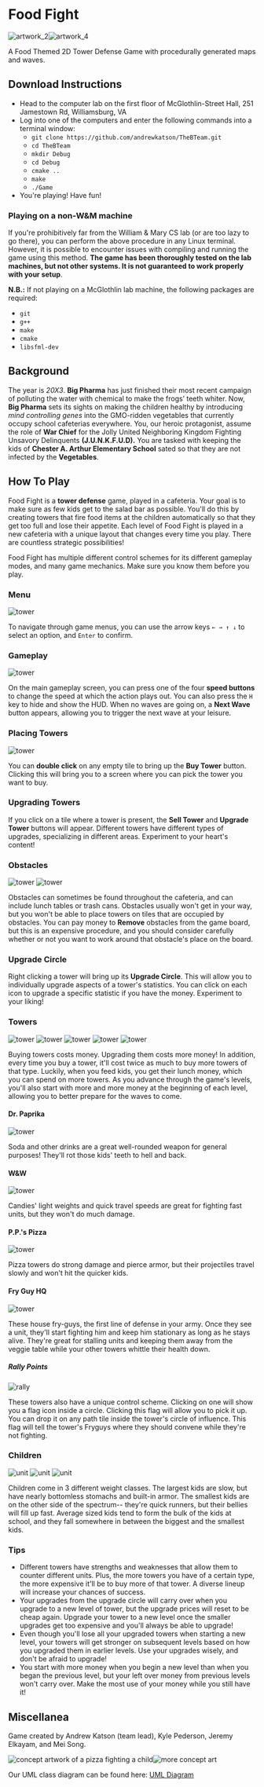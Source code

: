 # Food Fight
![artwork_2](https://raw.githubusercontent.com/andrewkatson/TheBTeam/master/resources/manual/mnmfeast-small.png)![artwork_4](https://raw.githubusercontent.com/andrewkatson/TheBTeam/master/resources/manual/liveaction-small.png)

A Food Themed 2D Tower Defense Game with procedurally generated maps and waves.

## Download Instructions
- Head to the computer lab on the first floor of McGlothlin-Street Hall, 251 Jamestown Rd, Williamsburg, VA
- Log into one of the computers and enter the following commands into a terminal window:
  - `git clone https://github.com/andrewkatson/TheBTeam.git`
  - `cd TheBTeam`
  - `mkdir Debug`
  - `cd Debug`
  - `cmake ..`
  - `make`
  - `./Game`
- You're playing! Have fun!

### Playing on a non-W&M machine
If you're prohibitively far from the William & Mary CS lab (or are too lazy to go there), you can perform the above procedure in any Linux terminal. However, it is possible to encounter issues with compiling and running the game using this method. __The game has been thoroughly tested on the lab machines, but not other systems. It is not guaranteed to work properly with your setup__. 

__N.B.:__ If not playing on a McGlothlin lab machine, the following packages are required:
- `git`
- `g++`
- `make`
- `cmake`
- `libsfml-dev`

## Background
The year is _20X3_. __Big Pharma__ has just finished their most recent campaign of polluting the water with chemical to make the frogs’ teeth whiter. Now, __Big Pharma__ sets its sights on making the children healthy by introducing _mind controlling genes_ into the GMO-ridden vegetables that currently occupy school cafeterias everywhere. You, our heroic protagonist, assume the role of __War Chief__ for the Jolly United Neighboring Kingdom Fighting Unsavory Delinquents __(J.U.N.K.F.U.D).__ You are tasked with keeping the kids of __Chester A. Arthur Elementary School__ sated so that they are not infected by the __Vegetables__. 

## How To Play
Food Fight is a __tower defense__ game, played in a cafeteria. Your goal is to make sure as few kids get to the salad bar as possible. You'll do this by creating towers that fire food items at the children automatically so that they get too full and lose their appetite. Each level of Food Fight is played in a new cafeteria with a unique layout that changes every time you play. There are countless strategic possibilities!

Food Fight has multiple different control schemes for its different gameplay modes, and many game mechanics. Make sure you know them before you play.

### Menu
![tower](https://raw.githubusercontent.com/andrewkatson/TheBTeam/master/resources/manual/title.png)

To navigate through game menus, you can use the arrow keys `← → ↑ ↓` to select an option, and `Enter` to confirm.

### Gameplay
![tower](https://raw.githubusercontent.com/andrewkatson/TheBTeam/master/resources/manual/gameplay.png)

On the main gameplay screen, you can press one of the four __speed buttons__ to change the speed at which the action plays out. You can also press the `H` key to hide and show the HUD. When no waves are going on, a __Next Wave__ button appears, allowing you to trigger the next wave at your leisure. 

### Placing Towers
![tower](https://raw.githubusercontent.com/andrewkatson/TheBTeam/master/resources/manual/buying.png)

You can __double click__ on any empty tile to bring up the __Buy Tower__ button. Clicking this will bring you to a screen where you can pick the tower you want to buy.

### Upgrading Towers
If you click on a tile where a tower is present, the __Sell Tower__ and __Upgrade Tower__ buttons will appear. Different towers have different types of upgrades, specializing in different areas. Experiment to your heart's content!

### Obstacles
![tower](https://raw.githubusercontent.com/andrewkatson/TheBTeam/master/resources/sprites/obstacle/cafeteriatable/table.png)
![tower](https://raw.githubusercontent.com/andrewkatson/TheBTeam/master/resources/sprites/obstacle/trashcan/can.png)

Obstacles can sometimes be found throughout the cafeteria, and can include lunch tables or trash cans. Obstacles usually won't get in your way, but you won't be able to place towers on tiles that are occupied by obstacles. You can pay money to __Remove__ obstacles from the game board, but this is an expensive procedure, and you should consider carefully whether or not you want to work around that obstacle's place on the board.

### Upgrade Circle
Right clicking a tower will bring up its __Upgrade Circle__. This will allow you to individually upgrade aspects of a tower's statistics. You can click on each icon to upgrade a specific statistic if you have the money. Experiment to your liking!

### Towers
![tower](https://raw.githubusercontent.com/andrewkatson/TheBTeam/master/resources/sprites/tower/meatlovers/closed.png)
![tower](https://raw.githubusercontent.com/andrewkatson/TheBTeam/master/resources/sprites/tower/gravy/can.png)
![tower](https://raw.githubusercontent.com/andrewkatson/TheBTeam/master/resources/sprites/tower/minimnm/closed.png)
![tower](https://raw.githubusercontent.com/andrewkatson/TheBTeam/master/resources/sprites/tower/deepdish/closed.png)
![tower](https://raw.githubusercontent.com/andrewkatson/TheBTeam/master/resources/sprites/tower/wafflefrycontainer/normal.png)

Buying towers costs money. Upgrading them costs more money! In addition, every time you buy a tower, it'll cost twice as much to buy more towers of that type. Luckily, when you feed kids, you get their lunch money, which you can spend on more towers. As you advance through the game's levels, you'll also start with more and more money at the beginning of each level, allowing you to better prepare for the waves to come.

#### Dr. Paprika
![tower](https://raw.githubusercontent.com/andrewkatson/TheBTeam/master/resources/sprites/tower/colacan/can.png)

Soda and other drinks are a great well-rounded weapon for general purposes! They'll rot those kids' teeth to hell and back.

#### W&W
![tower](https://raw.githubusercontent.com/andrewkatson/TheBTeam/master/resources/sprites/tower/minimnm/open.png)

Candies' light weights and quick travel speeds are great for fighting fast units, but they won't do much damage.

#### P.P.'s Pizza
![tower](https://raw.githubusercontent.com/andrewkatson/TheBTeam/master/resources/sprites/tower/cheezpizz/open.png)

Pizza towers do strong damage and pierce armor, but their projectiles travel slowly and won't hit the quicker kids.

#### Fry Guy HQ
![tower](https://raw.githubusercontent.com/andrewkatson/TheBTeam/master/resources/sprites/tower/normalfrycontainer/normal.png)

These house fry-guys, the first line of defense in your army. Once they see a unit, they'll start fighting him and keep him stationary as long as he stays alive. They're great for stalling units and keeping them away from the veggie table while your other towers whittle their health down.

##### Rally Points

![rally](https://raw.githubusercontent.com/andrewkatson/TheBTeam/master/resources/manual/rally.png)

These towers also have a unique control scheme. Clicking on one will show you a flag icon inside a circle. Clicking this flag will allow you to pick it up. You can drop it on any path tile inside the tower's circle of influence. This flag will tell the tower's Fryguys where they should convene while they're not fighting.

### Children
![unit](https://raw.githubusercontent.com/andrewkatson/TheBTeam/master/resources/sprites/unit/skinnykidunit/standing.png)
![unit](https://raw.githubusercontent.com/andrewkatson/TheBTeam/master/resources/sprites/unit/averagekidunit/standing.png)
![unit](https://raw.githubusercontent.com/andrewkatson/TheBTeam/master/resources/sprites/unit/fatkidunit/standing.png)

Children come in 3 different weight classes. The largest kids are slow, but have nearly bottomless stomachs and built-in armor. The smallest kids are on the other side of the spectrum-- they're quick runners, but their bellies will fill up fast. Average sized kids tend to form the bulk of the kids at school, and they fall somewhere in between the biggest and the smallest kids.


### Tips
- Different towers have strengths and weaknesses that allow them to counter different units. Plus, the more towers you have of a certain type, the more expensive it'll be to buy more of that tower. A diverse lineup will increase your chances of success.
- Your upgrades from the upgrade circle will carry over when you upgrade to a new level of tower, but the upgrade prices will reset to be cheap again. Upgrade your tower to a new level once the smaller upgrades get too expensive and you'll always be able to upgrade!
- Even though you'll lose all your upgraded towers when starting a new level, your towers will get stronger on subsequent levels based on how you upgraded them in earlier levels. Use your upgrades wisely, and don't be afraid to upgrade!
- You start with more money when you begin a new level than when you began the previous level, but your left over money from previous levels won't carry over. Make the most use of your money while you still have it!

## Miscellanea
Game created by Andrew Katson (team lead), Kyle Pederson, Jeremy Elkayam, and Mei Song.

![concept artwork of a pizza fighting a child](https://raw.githubusercontent.com/andrewkatson/TheBTeam/master/resources/manual/pizzafight-small.png)![more concept art](https://raw.githubusercontent.com/andrewkatson/TheBTeam/master/resources/manual/mainpage-small.png)

Our UML class diagram can be found here: [UML Diagram](https://www.draw.io/?lightbox=1&highlight=0000ff&edit=_blank&layers=1&nav=1&title=GameDesignClasses.html#R%3Cmxfile%3E%3Cdiagram%20id%3D%2219f774b6-9651-ec6f-0166-e89718da5a58%22%20name%3D%22Page-1%22%3E7X1bc9tI0uWvUYR3I6xA4Y5HW7Z7HNue9tdW7%2FQ8bUAkJHFMEhwStK359Vu4FAhUZYIAVVVQe9LRES1SBEXinMzKe155N5sfv%2BzT3eOnfJmtr1xn%2BePKe3flun4UJPx%2F5TNPzTOOH9bPPOxXy%2Fo5dnriy%2Bo%2FWfOk0zx7XC2zQ%2B%2BFRZ6vi9Wu%2F%2BQi326zRdF7Lt3v8%2B%2F9l93n6%2F5f3aUPmfLEl0W6Vp%2F9x2pZPNbPxoFzev5v2erhUfxl5jS%2F2aTixc0Th8d0mX%2FvPOW9v%2FJu9nle1D9tftxk6%2FLuiftSX%2FcB%2BW37wfbZthhzgeuzuzDwQ28ZLhf3Tvy6eYdv6frYfNlf0k3WfNjiSdyBw%2FfVZp1u%2BaO39%2Fm2%2BNL8hvHH6Xr1sOU%2FL%2FhHyPb8iW%2FZvljxm%2Fem%2BUWR7%2Fizi8fVevlr%2BpQfyw96KNLFV%2FHo7WO%2BX%2F2Hv226bt6T%2F3pfNDxww94rvpRX8qcd%2Fuw%2BO%2FDXfBbfnklPfUp%2F9F74a3oomicW%2BXqd7g6ru%2FZrbNL9w2r7Ni%2BKfNO8SHzpD6v1%2BiZf5%2FvqXnj31T%2F%2B%2B%2BbW8a%2Bb%2FUDxYC3KXD6yfJMV%2Byf%2BkuaC12HUMKORjdcs8Jtnvp%2Bo5ornHrs08%2BKG4g29H9q3PzGA%2F9CQYCQhXIUQV%2B7bUgY5LX7NH1aLK%2B8Nf%2FhL%2B1CmCr8ZRQXhPv%2Baidu2zWvudO5k85Sgzzq7L1DyHHbpYrV9%2BLV6zTv%2F9Mzvze0on8r5tffrSroeV8tlti2Bz4u0SGuUS0h3%2BWpbVLcreMv%2F43f1xrkOrgL%2BwW%2F4Y3Z6zP8rX74vbvIt%2Fy7pqgI04xT6npU0Goc%2BLG8qHRr03XAc9OJ1WpGPEOSPh2z%2Ff1fZ9xr4P8Qjwl0f7oE7I%2B4hgvsi3%2BxOuN%2BIR4S7PtyjeEbcPQB3Cdv1qsKsxlaYPuwiYDcconV2QvK2BPrda6ag7aloewCy6%2FQuW3%2FOD6tilZfvv69fKyE%2BB6jM8cehauL49hFhXm1XRXlmvzrcl%2FLsvfk92y6z%2FT9WW26P%2Fq9axL%2Fl%2FG1JvDUygc2p1xOFCqgOJ%2FPekHnvu4Fk3nthpHLCCQDznpnQD0x1%2BEjrj5P1ZLLpDsLqm0AVOstLtZ8WpTy932abVXZ4RXreDPaQxw5hb0TNM%2BzI3%2FA7%2Bwc%2F9gl3U7iHI2XeDO5YpGaZrbOHtMjef%2BPfi7A3hH0CmHb2sI8V7NG4DNl2hmy7yJNDt17oqaQIIXs%2FMWEFuJhG2HCR%2BLLYZ6Wclcqg%2BZnUwSRXL55s%2F4HQm9AHwstQkM93paF8IPDNgg%2FFb%2B2BjwVwy5QNIW8WeSiCawp5P3EWi8xhQegv7xcRQyP3%2FMysTmHC3ij2YKDXnthjft%2Fd8ek2%2F57tCX7D8HuA228Pfizk8zV7%2BswVwOFTuk0fSqu%2BxP%2F%2FSE8SEXQSIZjT9mNqnL9z%2FPM7mZ0qNuqHBL5O8ONZbT8HAJ%2FC%2BTr8OWekZWekCEuN71Bszyb4bFZvHqvEWu7T7wS6MdD9WTU5lJgtQT98XxWLx9qAJ%2FDNhe8sOvIq%2BKoNhxfYUkDfUECfOUoxthcBPl4E0MITlpjeai7Mx8%2B%2BVfe04%2BG97z5DqmGKanCnV3ZAFDCiGXwssl%2BUIZ4eA267zxADNDIACu%2FbYwAW5f2efst6BPhH5wnCXyP%2BUJDfHv5YoO8uT%2FfLHgHedp8hBmhkABjqt0cBF%2FMN8uO2T4Ev3WeIAjopAIX77VEAcw93%2B%2Fxf2aJYrftnwWflaSKDTjJAIX97ZICivhTytwY%2BFPK3Br6Hgb9bp0%2Bt%2BNc%2FE%2Bw6%2FUAoI2APdmrcMIWrN9K2M9Kvh2V6jrslV9wU8DWGOhTtt3eCYymeh2yb7Tnwn9IdYW8uojerJse8OUru2kE%2FmdOXD9WQPlKcR3keUzN3YinNk4RMYQQDaz2MMAIK8JJlN0bSa2GakrmBYTWBKlaWR1reCvaAUQ9ib0bJUwXPHJiHaoTWHuaRmqf5xL83Heu2jvV2HqM41qN4pA4wM0kvRkP26%2FTp7ZHfnaY5o%2FmZVMEUVVCL27OPfiOqQMSHsXZMAt8s%2BEC9hkXwsXz9v4%2BrgpA3izxQqWHRAsCq9YpVsW5ScmL82m2JMkGvEXqoRMMi9lCdHjnxOnAF6i6sefGR6sj9Vp%2FhZNdbK8tmrmLYBwol4N4sIwc8lrK747edDvjnaoNoql1vr00jwpA%2FZOuy2Crf9mvx5GeJCRqZMOvMlQiK7tJxrwHWsQNVTJz2iZqJ%2Bb0epUKn%2FWzJuQgo1ADtP%2FGcXkpgkfxmxg6d98%2BdshhOPe%2FtOXUJdN6TltcA69gInZER2M4IWLPt8k25OYo%2FulvnpYJ9u0wPj9myQZf%2FvtSCzZ3mjxrlzNxSORebdfs6%2FnH%2FbF%2FGH%2FyzfMBFij%2F8sSr%2B7D36p3jh8iETRwqH5jF%2FyLfp%2Bv3p2QaV8nXDirbqEdkvMuwwboKVXJU9ZGjWDamngcDbZ%2Bu0WH3rfyoIvubtPpdc7Dp7TiLp%2FyCR9Hr9hZoLTzxQ3yuRB3Qqb1V%2FbeWtKkq1X%2FRSlo0wEU2zzH0pNIvG0AxJ7v60NOPQp0%2BdlzV6Gf%2FUifyhY8cZ%2FmzR869IvESSjfpz65MUsebPrqRcR0HYlRZ2zQJfPPE526%2F4dyrN9%2FoN55ch4ZwMyxDiXJEMtf6Fg%2FgX6GdTrojZGRkKxMZL5AoTMjSiPUS7DLEXadOME5T%2FNptmsqB4SjmNd4b2vhKnn3zFWdHy5fDA9CuSZmOGQWFUk4FIbIDCSKbCSDJ7%2FWRsJEHEmzRv68CqwcpLyuiRkFcKHY2NMTRy9jJjRwydy1qDSsUgRrGftQSMMailo44aLyTsfy%2BfIex1Yj9rERgDR%2FJWxZ%2Fb3%2B7va%2FDv8nxNoGsFfd7yL8agPJEEMKUKLkN2zgIwhs7Z507Wx3eil4eMN%2F2oz6vFsVrexXq1%2BEotXOZwD2fV40Jtq27a4aZEPlsK7OkM1499MlLTGzrD0an71LVp1E8Hpu1bhB2Yrlgu0%2Fy43R3RgcoUtzMUt3OVaG0A7Ev3AHIwIxO4GTiCmwz7UXJfS9akWm4IWSN2PTqBafJ8hk5mzMx9guaTQffJMyMAWCxr8ZgtvorFYi%2FiRgGmo80bhY1qr27Uh3x%2Fky8zWsZuTp9Ac50g%2BM2YEYFqPZ5tACEzwljPmGxHhD7QM8Yg5WDmvAmxONJh8Vh6knXHULXrhzqFpiqGYPpubgh6M4oBHQa0y3fHsrJE9A8Q%2BkbQhxrFLKKPBRXyu1Jbr7MDgW8QfKidzCL4Q7tbCHiTwIMbOywijzkDlQ32iUP2RPCbhB%2Fa1mERfjR9lN6XZeWrtDbDiQHmGACt6LDIADWq3Fh9afH4a7Z9KD8TwW8OfmhJhz34RQeAqgCO%2B%2FJb1aGBbEkcMOn3QRs7LKqAEX1NlDq4DFkoJg4hayaWg%2B5qrqT6t4KLshBpiveaIwG0wsOeeEeQeNfx%2Fjw%2FZH%2Fn2NazwuzkRs7GwEbqQjPJEXwc%2BsjaCvM3KJn1BgEDBFGrgNIGhtIGidzq6TvqZgjXAUjB5DY8TazAxIa6hi7WA9HkriEQcUOHChYxbEZHN4qSWxkcQjdcN0BzIPijh9NdITpoogOUPbBIB2orMAUslBmAgDXiQaAT4heP6fYhE9EBch6MwR%2FPqubR3RAPWUHgGwefsVm1eowlh6inyCzsQE%2BRzcOc%2BgvmgR2qC7UHe6Lq%2Bqq2mIoCbRcFBvIcHuY3w8261PDB1hNmghstC9Us4T5fZIfD%2FxyzY5Mm%2Fnf1Y%2BPyVQT6WJLgPl1k5PpdpjcShDB4JADmhhm1gYV%2B9tnD6sCRJ27MyA0gLGCTG5j7mJXYv2s6WJpg0XGb75fZPlv%2Bv02665Hk9mnH%2BXGz5nTqPS%2Fe4MQd8X%2BHaKSVRkAQwiaNoJp0ii7pABYqPwSRNRFech1MP1QHRd3Z1j8myPswxgQg1mBPxl0H6zsRZoRQ9q8k1c%2F%2FltOeEkQPY%2FQAYhI26YEFIguuTbl32tEVxAOjPACCFDZ5gIUkG0e0YgA1rxrEH5h9YhF%2Fph4Tsh9JYSpLIzCSKLhm4elfI5pt0MoDRtm6nqtSxcxecxcYb0xuwzgt0MjZpOITCFkjuLoDaanWAhBHQCeAEKabHUWYdFMBnPoBUMHMeeBiTcucC7erTcZ17mYnuMDvdUq5Sr3wh6o5YBN%2BrAztS9m7tuYn56tDsawnGOeHQ1Hss3TTagKyEk2xAqpasccKdKz1It899Q6Gd%2Fy2tqbj%2FyYSaCUBWL1ikQVqGUPHGCAvwZKXEIVyMjsI1RE34BzFlkB6iYGWNRUlM6im6UJlMHm2jb3ZmS6%2B5IIgNwb5rLstXHC%2FAXn%2FOoAdu7jCjPc%2FUJLcdfxJnnXDDhj1NuUZMed6JjzZddbsOkf0hpyKFIExBiBBxHN6CeKRwr9Y8l09xpsRhe8NKPxS%2BIXC%2F1Lsj%2BWOKocivWZYAER6Lep%2FYGzx5zrnmx0UoDsrZPNddbd7e2F7G2MrnS1evVylm3y7vH1cbSV1znzxRHf57Nllse2i2avOmtl66ezAetr6Cz17xWxbnDu4Y7YJoqu4P3uhbCTvTWVOJJFj9EZZFiiBBOXNdO2UZaHywb3IP%2FP51Gvc6MzOV36I6rjGcc9dE%2Fne8DX6t8u6wEB25%2Fpa3S1b2TgdPdiR1FEKuDo433Lj6mGfH7dLyOCpTL9GjJ0h%2FbjIt9tsIbTyVetEDutNH%2BnraalRv8lzxcmXcBcrv8Rb5Pf3h6yQUNWAo2p4i2n6lQGuAEo2tymbG1AxnqceyjEUSzUy%2BMNFxwdmbahdTsOTTTbFJvOnW%2BYQ%2FIZsMnRaEr%2BLNfA9VVGa60QArQSAgqz2CBCQz20KWCjICgFrxOcOsLnAPXFuPG%2BSZ42wQ0FWU%2FIcRGkaR%2BzOi5I7%2FgGD12DFpAq7GORUtl5UNVUVD27cqzfUd6eXDVAJhUU6YHU0v1BxnR34oeXCFk%2F3gcjrUKEtcUAnB6BFwxY5oOoApiBsI9zKRoVbz5DnrnHZT8HXTiz2n1enMC0csr3SE5ZtdPpwUDaBWSHFlERo%2FkpLhClUBo8ETAobjI7XRpH8Xr7nXgf9d0MCtlriVoFaGv6TMZep1C0ffM72%2FHCu4mt2%2BByN4DNWW2CUz7ESKvdFy%2Fl0PiuxN%2BW9jLJZjcL%2BZGxG9TAzxdtwBG%2FnUMOe2MpxUsOO9C6jaespIuDFiUXaQhFCnLV367wM2L9dpofHcumIIG435dqncY%2FgIqF67XhSUrUcRXNOPV77UdChGrt2PUE95ZqOAGTru%2Fx7l%2Fu6rARhfl%2BWvIWy9M8lpusHMpuUvMJoZrqems1g%2FihqTk7ouhFTPnhkOgEKrlI1zX2nz3s3GKWujataV6ihM2RGrAQjZG4XMZ9UoyPxbzyZ2%2FKz05vJ3Qsm9SwwgP985oUStaYStb7KBl8N5bTlBdqbXtRQHjbT9Wv29PFdHcERYV0K30wJ30SIhTjQKQ%2FBbiZ6E0P5uarvRYRvKXhrCnloI4NF5KHYrYQvZWYvAhbayAABqyEzq%2BpxbN6BctpTls4aIaBud4uSDuXq6ympy9W3zmzU6qk78URdu1dq%2F%2FoX%2FA%2FfyS%2FmzwFv0XnqTbnf511W8uaJ%2ByxjL7vNv2f7L%2Fl6%2FBWf9%2Fm%2FskWxWmfvf%2BzWXC9wrTD22nq7XbvJdOxlN%2FWKk8U%2By8b%2FrfqbTf1T1VWfuavxmB6yiX%2FrMc%2BLaXi9KSpre%2Bw1v%2BaH7G%2BrQvjYI6%2F6R%2Fotq%2B9gy7w9ysUpHIQ1V8cVluuJ1SMjPRb5ofGjJ2qz5lzzdTkKkZtcx97pnzRDCxy3xkC3IXKMKBc1%2FfdLWpmOBTXb2dsI4HhS%2FX4CbA1nYt6a%2BdlqHj5i5bjf1%2BygLtzLjI1a5CZV%2FELAGzI20HlbQiuAq%2F8qGtCAfwN0gOp%2FLdIBCiuRl6kDWKj%2BFwLWjHrHxPyQFZWUv%2BJ3gcanmcIeKgK2KNRYV8eDAJ9GbBgCHqz3tYd8ooaLv5Q9lbQCzLbB78rNzokoZzu39r2tF9V7IrjYfobN8bBagOue7%2Bu5m5%2BqF5D1d5G%2BqCVyUnYJIoUhdYHVhx9KpQE6AoIUlVohUhghBZR4skgKl1wCQ8BCiScIWCMuATp1fbdOnypxpq0bxpCHMkzWRNpzsW5QbkAdNxmBbxZ8cI6yRYWOWX4HDgRhbxh7aBW4RexVya%2ByjuQQ2q4oDBwpNZgEADOSAGCGkZXQfoSFCIuSIIfP63SRLSEXoMpB097f5%2BoNf7JjCJLDjNpAJ6xX3LjNbx7z%2FJARO2ZiB%2BQhWmQHlDsmD1EHsJCHCAGrwUP0E2exyBwWhP7yfhGx15iZWM7lrsS%2BNRNJ4G3zAvIfTQm8QgzsMEiXy4oY5D4Ywx10Ha0Bj27dOO4e9ukyI%2FQNow85j9bQx4NGG353CXvD2ANjY2zaeJh3eNwtOxUEBLx%2B4IGKYZvAqzq%2FLAWngJHtgBGTBz8kIVOI4YGhRN81wAw%2Fgty%2BalTwNtus4LpRcg60aIzJLaowL4zEEUO15qimxXeuNkBSjKMIUcUAVYDAkT2qeGIIDgWOtAMLBI5AYE2UFvgRpgIesqI0HrrFxnQ82KYGEDuyeDxE7jA3kKginRGz8QWKOdkkDBZ3qGx%2FWZ2Q%2F6kdfiDoZBN%2BtFpll37f%2Fp1D%2B8d2VVD8wRz%2BQODJJv5YTXK2XZLwGwcfCD7ZdBAwY4GijqZjCGxOK9FzVK1%2FmhhCsUfb3UuJPPs7DNQ1ZS64psxM95KDGYW7liUUfzSlOxrpnFSrZm3BgedA5QkUVNIBLFRmZmuFlT%2B0vOR0NlBR0nxyHwKJSmty74Or65qypC4%2F%2BlQgC9IUG6ASNXtsQDdZ1tUqJ0KQD2GMAWCxmkVDAMtPk%2FNoGnioTs0i8Gqt0ud1%2BkQeo0WP0Zc9Rqi9qY0umV9s7bmYNrhL%2Bc0o9xzQBJzLdAGyr2RovJ09VYCNyX9sB6AS7kZwB%2BfY2cN9xJoiCgJcBCw4x87a0Ap0XGVWvK0VOQ0zM4U8OMXO3tCKgSl27ThrAt8U%2BPAkO3voYwd57cwJ2adksEkKQNur7VGAYQG%2BmgInHUAkMEkCaH21RRKoWYC3ebqniZbWPfxo1ETLCGJGYiQn7LmIfliuOCz8dBjRfNCba05Jokv0B0OIM5AcBkliRH14WBIxveN398M6L5EjksxNEijRbJEkmKFxT%2Fx4GfyAxqLY44fwhNTRyenuQ1oy4akmyafTY8JfJ%2F7MAZrhLRJgxCJoii5ehqxQvueQNRJe9LCywoeseCesyDENSnQEmCfKrGeAh6UTOVPetLYkUeVFUAUanWKRKgM5C2LJy2EJNGfFIkuwqWqr7arghiSVK5kLSQC9LjaRxzocqU7NNPBiMM5MbgQ%2BUS1dPGbL96dJ7Hd5vibwNQciZzUgfTXINBAuoDSGsUJFeaxW23vY7XwEW9vc2H0%2BM9hd4N3HcebHqcv5sXiNRpd%2BvFttqLrhQmXgT967BWKuQxeoiGNJiSdC3Bji0OQreyXqPlbOkv1YFe9W%2B7I3pYzNldifHhIDdDIAGpFlkQGYv1cy4HMO5qp7QQDigkYuQAkFewcAGkzkX2iPTNIkLhjjApCCMMeF%2BzTh736fuMuMBUH2Gq1y26XFI1WwvAR%2BBHMai2ic8Lj9lq7W5Y38sssLYspLYIpwEOdhChZeOtU6%2FbJfgSu9iCiW3U%2FHoi2qEgULQN8TR14QRzyLJirw6TAblaprXxJJgBks9hQJFrncpLub46HIN6v%2FpGUg4%2BYxX7WE%2BcR%2F2TwmLmjlAjTo2aLCgNggAUxFchch60ETmQ0N4lKFHJPyU%2FrqFb8Xx0VRCkITum5%2BoFS2MUq4syp%2BfFfkNtunRUYFLEbB921GJOSIFaYPysKl0nl4s9%2BnTweC3xz80cjjwEzAEjX6vmbvf9BodpPAJzbDBgrwmOAvqmXgH7fL7Mdv9xUFTkc%2FJbJ1k8B3baauFBJgJ%2F9unS4yAT4ZgOZpENg0ABUaYFmJQ1b8sU17mYkP%2B3zTIQaxwiQrojktQ4bFDBFWlIAQMyzVP4ndGvMwA6t%2FQphR3X6ihq3SuFnNSqxdCqHGbb4jYlgiRjCrqYkugoOJUdeSEzcscSOe0%2F7EvJAqCLHl705DwUyCHzqzmpnoUJ8vq2X28fD3vPhwXK9f9ZPRbVn1QeSiqdfKGD%2FEbK55AtQYPw6T6FEHMfir8mIPVDQQe4yxBxgdb5E92NlSojOkYIgbNrgRz2mSuljYq6oWIHLM3eHD5rRJ0VnlHAaixtzU8Oa0WNExlHeVz0rsmJsd4Zz2Kjp%2Fss6pVe5s1zylKit7LaOzWqLYBgQsySYCHxT7MkuLmM1qhE7MpVRZNqKGJWr4s5qgExOwdZqNuGGJG%2BGsZZsT0yllno2YYYkZyazxUncaM5pEG5HDDjkSNuvgkgAzN8pcW3%2BeKWGvHXt%2F1ibQEPNMS%2Bw%2Fp8UjQW8O%2BsiiJQmIPeZ8ltCrs9EJf%2B34J7O2cwZDJRa%2F3ZUDJdeEv9ERVcIum4kAA2PMaeL9S%2BOKP6%2BNOLAdgWjygmgSzWpOBlj6nNatvDiqMGde83NgM0%2Bvy5SGJFrig82RyQAfsBhVyYd6aiZRwjYlbM5UVqdoY3Gp9z92HK9tsUrXr5b5kd%2FRhhj1A2KBZhbYnKussgDzUv7Yru7z%2FYYYYJ4B7qzDlNGm0%2BaTrhbEAQscsDlEGfh4WLTq%2Fb%2BPq19XX7P10ysB%2FE1LAmKESUbYHJusfrxYdSDwxQq0bsfQup3YadIIYj6Bn6ikAJcwiXGCWjPdmFN5X8lgf%2F0G7d%2BYqhFqkUM1AuRA2tu%2FFWOxpxrvsrC2gv%2F99rgh4LUCD7mJFoGH7EMJX5pLehGwkOdnaHe3osoxv6895Ck1aQx3aNCwKYFWgMfqEk7AUzWaQewZNIvYGvhYzI9%2F%2BdscYkC3b4Z4oJMH3kjlb4QH%2BHKCBu7b%2FOO26HRNER0M0yEEYoDW6IDZ9vluV1pO2UkzECOsMSIBIoIWzX7MQEzX69%2BKx2x%2FAl4lxfnRIEQVnZEBNmdowAdX8EkAZ9tyrnl1n5erdJNvl7ePq%2FJm81%2BUAbTmVvNHIq5XovNYbETMr1zt%2BPRn%2BzL%2B4J%2FlA37f%2BcMfq%2BLP3qN%2FihcuHzIRjeSwPOYP%2BTZdvz892yBSvg7Fo3nqkB%2F3iwy5Ca4oICvS%2FUOGAenGSNC3AxwTReP7bJ0Wq2%2F9zwUh17zd57zK1bexQzcUI27Fqm7mOfF10H%2Bj%2Bls1155YALydn4x4u%2FrrK29Xkar9vpfyDJoCYI5n14EbdLnGrl2P9djmTqdb9W6fs%2F2K34kyHF5dZpeDWMzZCAcDTyaNKwYEXcBAX3mzMBrFv2qnQudljUof%2BuCh8reaoVz451Ov8RqZwa8JxcRh7Br%2BQ%2F3pNQqSmu0T%2FAIlKd9V52JPSoT8cHe2ScjActfN1TBfPNGIIhslM2dO%2B7smKdMV3SSJ%2B8eEE0WY9A3Isy7BTEbIJUsSWC4FVViPJ54eAU1ihbLxpScEc%2BNInAcdNksfSpeEMkdMZG7%2Flu%2BckTbGmPx1L7lG3CKDEqo66D%2BFhDaixrpydh1Ix25PcjVKoTdGCuu8qWUp9BQpZOHFp6R79r1MGmmu6gzMw9xx9thU5jrXcdw7Ja7jSDw2ZNZFo06PM5UE%2FAT0JUtDG3tj2ewJZKtsNHkj59xbIdw9vZV4YX5%2Ff8gM8Ft1Qryfit%2BBE47kd0dnO4kv2VtOa4CZEotgjFjUi1Zwdc6%2Fnxv0dXqiSSpknR4K%2F3myVISy3%2BP7L00qVI9i0Df%2Fy0mFH8fTpSLwFanwDUuFSC2%2FVKkIAsndDeVCtdFS4YvyiVYqknF2zhipmOyOeOKPtydXcMaxCMLhKwy4FcAMo5%2FLOAu8rpiya%2BaOENMyHmJZTJMxkbpzYlradE5fBkKmR0yVWG8oFMBkMfXkCKDyVmfFtD0HmfRO0hczdLh5L0VqzDjjzrUbJhccbobc9HHuTj1VaegE6ytXpimgnTBJaV9%2BfjFHzs%2B0dt5UyVAiVNL7mBIMNUoV%2FwyCYZ7kLBzF8uisnRY6YvSd8OoDTUR3XTmW68aXOjCJrwSG2w%2F6UlwYTy2M%2FOOgdjWpdJY4vEwPj9myIeXEBLYaF9XEt3YKXZdvcHWgncQg85hMCO9SdrFIDnm64%2FSoFt74LyXgaco6iL2uST2fYeCJqdGDOhPtqzvpzCAWDbeiq0oXqUPFbPakipvxpFYy58p7acukBZ7slLNzSbFADtRecIkfn7vEle%2BndEnfRbZ2VPhqDPjnEvkyNNF1ozvZ8%2FoFoS%2Fn16vPhmoGQ260WJN2pugqHNQI3FVwJTdal0KI4n77Jvf7L9UHMZOc3ziYGu1qPfK%2B9nstex0aomHtzN32i58rhEmccPAKA9Ew4bn9bGJ8EtPoGWfxsEwlZ0%2FZME76jBWNL88%2BZdXCj9aTni5Wcu4y8WcMIqtfLWmC3APlKWcuMSE4P2n9WHv%2BMV8KIweDp9vzhe35p5znROckMg596ThydRm%2BLJLrvhw3ubjUmDmycwi9nb5CMqVG1TlbFOaJbXXYNXOZpj97rNphyV9ONNmZKR%2FOdRLI5o%2BugHUUSQFrfmBI%2FeTj5dKXI9ZJZMondUJFBXjnhNJR6q8vusY9WxGqNFZcdM1Zj9lTP9v0a85a3iwIosFL5lJlalfiT6XKlFivhRiaqBs6Y0p4Z%2FWVL%2Fl3wjt9viWh9Hg4F9dNsQgVIP0KSy0Tdxrvf0pp%2BXmFFavWivcixFVtGP0pxHVAKGFRPnWJGYp6jWvzOtdOwoU4FFOi25iSHiF2mZSUBORufD274519M31CrAgXc91zQqwKZHhOiBOlSP%2Bia865Ka7jKlbUy3BT1EEkP4WymPNsFzQ8oxb8YbVgpL%2BF%2BWqDi%2B9eHh%2Fw1B4X9e30KQWl8Zn5Z0925RonOivgqulzyTXnXATXk%2B19%2BRoDIcPYVQT%2B7vh0m3%2Fnh6Ms9zRN1NA0UTeQrPZIxI47JR7ti7qDI9rxNHonRyTY4JmiJMZt9qM48rsJzRQ53JfPem%2Ba19BgkTH0wMRSZYwoJlPnioD0MDNXJMFG0FTs%2BJ3zYZAa5QuIF0Z4AUwktckLbHpZxYu%2Fp5vzKoN4YYQXwEBTe7xo64sUXnzNnipW3OZvj09EjVmowYAlFxZ1RowtONjtVwvSF3ORAth6YZMUarJUAZhGW1%2BGLLC9AkRWw2xrtQlWxfUT%2F%2BK%2F8DOAnE1bzmYg5zYi0e%2FapYQIX%2FScTVEpppUUqK95x2%2F72yO%2FO9v6FGh%2BJk0%2FRR9M310BQm9Gz0fY2OtdejxkhL1Z7CFn0R72MeYUFKt19iVbc5Ov7NaijbkzswRyHa2xhHacmIIVdPsgXE3YgYEIb4%2BcGHu3zksLrN%2FCiQ2OrdKO3YTkaVZMbwjFyLmwQwWM7Nrpj6J1rh3P9HylNmUzmE8MkSoDIz2jvpTMbtMXkzOIgZxATET7r%2FbsofKhz9Xj%2BXKf3PQrkkZL6srn%2BYmzWGQOd%2Br85f0iYsD2oGBIsP4qc2TG1PpcB9Un7lQgJy4iwJokcVRHTngmr%2B9cR56U%2FhO7f58rl2Gk5KAv7uVWvEb1vXRJZpAoaXD%2FjKCFsqDJl1gpp1GkERiMXmXWP5Zxi%2Ft08bKiHuxnjnq4Sol8KAbaQEdi37KVOs8usYFUbqArnxqvR4gReTII4oi44bEONhZvA3D7aG60KZSoMFeqJwh%2FffiLQuhZ8BehUwX%2FRV5%2BYxJ4A4BHalzbosBjRTKH3X5VSPL%2BpX6O0NeIfjL6eDch7lBamwJXGmBlwqM9h6uGwJXy2YAh47VQH3cP%2B3SZ0W5eY7B7cypzD8tRcoe31t0CedLoBjkQzKnShQaHOPDxncCfjDjdoMcj9b0ZwcesOA5646TJkk%2B%2BmxHffU7nnUH1aA0Lbrj%2FRse%2BMdy9WZ129di%2F2Wdpkak7lV9OUqWT7wy6c2tnnBDqJsB4g9FUeHbXsxL6jVz%2F8nWrnlI%2FN7LrWUtGQQ0jOtfXamFUFYjvyHmHjKMUTOUAvk0XXx%2F2%2BXG7hKLyVX6iYaozJP%2BLfLvNFkLrXLV70Ib1wpkJ21PHWlxu9qme%2FO%2Fp9iGjFknLLZJyQ60H1a8x4GhgnolQgBh%2BADQu5P8q16qvmxjfm7JcDc%2F4kXkwpAZcZOLNQPkqRAEzDiEUFKAYnwZYx0q2EbnGEnXlkd6KtrD4SbjNsUCY%2BbMIt4el5xfp9k1Rnq2CAnd5vibgdQIfz6nVgXUjNfBpD3Vy9XWj3nYXzXOYq4G%2BT9k6IzPfspnvyZV8oJkfQGa%2Bju40VR1gob%2FjdgWPuZBNAmpKuURXIEOzh%2BafWFMV0AlBdr8GWMeKuhG7H%2BtH43b%2FH6Wstyc%2FSbtlWkCOgDVpB5aR1Lzgh%2Bgu%2Fb7tc4OsQs3YQ76APexHzKHQ1qbW2Xuc%2BFe9prLE9a6QprJO%2B8vV1N62%2BrtMze6gEfLh5A7SBmOiH80Nz%2B0dHJ%2Ft8eVJ1SNXGE7uenF9T2pI884NmXS9iA1eor%2B%2FDJj9bk4inkHt3o6JsCtNTH%2BLJupMvhyJ8OXsiS9qGi5IgCrvJW950iYTrizI3rlpzK4nzHPkEv0yEaiW45mwMIUPDIUPWKIspmRqAQkcVUo0TFJVuYGFD6jL61KDsRa3l5kSDKjpY170x2YOzaBPPX5z4w9Nq7GHP9YlcNhlYpYRv8EpaXytmIOjbOyBjrUElUbR6rDKuRX0oy%2F5H0oO1FOwiQcaeQANLbXHAyhOSFkBHbhCI0ttlQMF2Hxi6voxink4p04PVY%2Be2v3scyCZVZ9jdUDU%2BWXXn2dzOvQhdKqXLNjwe0tZP2Ogi6zrPKBjJv3qcCOM%2BleKMU%2FloMYienM69eFfuwfQ87szT9k1YyKZhvYBvi6XuV%2F1EtBRmFxpTZkBSxIbiR%2FMmQVIscDzF6PKad4wloa%2BTdiLGrn992qTb9rzY8qf8s6NJHUdJaV2wSVNGthYSi38b2lzDF9Km2OoZi7%2BSmoucPy%2Bmgv8c2rO5MLXcIwuQ069Z%2BsyZbdwKOfnxy90TeQpya6Ymql9HnMsJ%2B5FWcHAyvU4GLzEgGJS24J%2BUsWEnLT2FZPqhzPldv%2BFN1Jf%2B%2FxWT7TQnJ7iqvTYZaoL7X4a1lzIbPnTSOsk8OQZzrpW2PvKUOtI3ygH5b30VfcJj%2FZ0Q2JcVdkaUB2pgU7v5xKuvvfjxTPKlmDAoGyFiFVgRbZcuXrKFZWM0y2H2JN2WruOVGClTbaYvMRe%2FKkBl0aW%2FEsuYb1LZpJgNUBZ9S2WbQmKJFPdoam2xZaC85QZgnuSyojl46oQ4T3KU14Sm6zl62VWG8ZYteEy3aTlYUWQG4B81hLDeHg6we%2FpcnUkWTcD%2FKy1hTE2jyTdb0rICHEDiM9bWRhhpUfZ9oGr92Vl4tEUItMcmLWqMKJN6KZwnbOqMBqYJ%2F83YbJTcaEp6GctLkzwHRLLtMgU%2BKm6SDv%2BsxYWJpBKP%2BH%2FprTnCHtjDvus5YQJZtLRVEHzyM9aU5iocVoaK2gnQjen2x6pgdnTEFkFaIrPG5sL4KlbZFwnUFnQ2oZ6ozeYvV9Fbz5nW%2F4X0tpHoibRC9VAeEYNjMPfTPAOM%2FkoUG8QcihQbw3yCMvN8C%2BU%2Fnb%2F%2Fv6%2B7P8l4E0ADwXq7QEPBeopYqcBVjAaD%2BFqImInQgZQxO5dpcUpXGcKd2gwuD15HugDfSNZb0QBUxTw5lTpsSr7Ikr7Nt2TF2evykq04za08PyR2wHNrIBKMK%2BulOffW%2FtOdIrSxJfJaiGePOvN3nLIGMvjZJtd8UTwm4cfcPAswg8FdMnO1wAr4L6BsBpR6QP7nsujTR75QUKtG31g4Ls9oU4Glr%2B9L9U64W8af8jbs7jx2VEVwDzthuM6oC%2FoiPL6LVGuZ28xNJoVHWyJwgjTcK6cViHKolt3sX74%2FIYoaSyEL1zB6b2GzDnzVvqGQsT9ziuv%2BeYDrU3CmIGvwDqbxPVh7%2BJmj7fpxifmjFjDZGI5R%2Bh2haEdNTBtOYcm%2BYnGyE%2BIuNVGFg0wR2rJD7yLV62r0wfUNzO5a51BMV9TDMOXXXTUsO%2BN5p4uho0ZZWGTYSyRp9HI03XG8yuSp%2F6MHNRzAbvYXeDdx3Hmx6nrh97itZoS%2Fu2ujPRRWYjFgGIkDxPw%2FOZUOet8arA%2BFU5gPT6cud2mLv6nvR9v2ntAngcCPihyLyKYqHw0LJL8RMibR95mHFH5aFDEgcKIzwfVYhRR%2BWSzeCZXytySjk3p%2Bx2rshrw6CJe%2F2V2I2beDJqNHjL8zohjohz1PpPEebwvH8qjQJT3Mmg4MrWHYL99UMf0HR7TXfnjIt%2FsuG4owZO1gyTyoSazisXShjgwT%2BsCwhg6OLAXSyNTTe0%2FDqqVrQb1JKnrySccHOjFyXpuXdepe8ZQIXXWoA9s30Q4Y8lB85gUEBLRuekOmicHAHxpKqtBOXNV2nxKdzeP%2BWoBDMUkH81U6X4UyMrW8xRtAu4E1lL1ofICKwhbpPflObpKa45QKdhlZp072U0zthBa%2FWyYn5Y3sRuC3iD0UEG%2FNeg9F4F%2BlxaP78szn7A3iD1U029P7MlJNwQrWNMP4WrkJMeKfU523qtKkG%2BERDc%2FULOuKTpApf7GxPw%2BTVwvvk%2FcZcaCIHvNfvJR04oP2ktr91zXa6cuE9GXWVSpcHXeb3XHTSEXYYYrPQ5sKKcFmTz0frwHGzjn3kufCxtEaRpH7M6LkjtvGQYQoT%2Flx0P2mbt7h%2FffMsBIIT%2FWVK4xVgaXJ4JnXW0XQ45soiEuprBDBODUAvaSGbdPu8aWfd8%2BpLNuAH9E%2BiY5shD4Oo46FXuseWHJ72ENu6Qp3pW%2FIAJoJADkztojAOTOkkujAVbIU4Vg1eDRqKjC86Vu3Ks3sjw3lewk0PqQB1oXLAo0PGMEhJ7fEn77a3e2mTUD%2FVgxpHoD4olOnoBerj2iYDHsX7Liljt63O7e7ESfC00i0o8%2B1MtuD%2F2hDidh6Av0yfI3wwBo%2Fqw9BkBRTzzI1Q9bYWVJri8HwtrIkqs0D3WakYJutTu7dqoYwLjFj3rCUqiAdONSStWFW69cslS6FIT%2BdXj6J29%2F4p%2Fv2uv8u3gdWhCw3htJfyeMve7HCKXVUNr6lyK5wJ%2BJ2i1dax1V0NXK6zHuLwXLTAXLfHmlFwuAOfyeAwXLdExwVBjiYbX5%2FFsVv91XbGlagxvjmk7MCSemi%2BhTPFYGYm%2FkwPSwNOEPspEN4Q2ExuzhjRZ4PRHehvAGYmYW5RvLgxTCGybcDeEOlX9YBB5KglAMXAeuY401E0FwpFIPioSWVj0YDaVQqC2izKr51XTJbYkmAnEnvlG5Tuh9Lm9leizyQ1PfMxH2RjH4upypMJC6KPjtVA0sH7rrJuoOvBE7zfSPVWB%2BP9RUhnCQuTed8FO2vsu%2F9yJPp8BWGCbdyFbZVee0s0HmjU5ZbPfhtvpgdMpxQz3RqVjY5e1be3JZjLYQVKyEoPx%2BCGrU5wtcw2ErD0rlmJIkQfyS5y7rMp8%2FEXuj47Z%2FVuLnOMlVtxzRCX1MHA2KkzBThsUJO8OMiJMrlkWc4rvyyvDxMuNEDBK%2BkwTFg6Fjg6WJ3oiSeo1ZiD5d%2B83Rkcugk%2BGlJSEQ8trS8n5yHQ%2FkBgKn9%2BuLtbw%2F%2FHcih42cADVd6QexrMCjJpQ8kDJRrvGb5L4xpe%2Br4Yrb%2FHu2v9ln1RB6quu1m6oI5IlnLPHUqIbLoGVTRup6fXQwNdX1Xmlwaf3JQ8lB8I14tGLH4UBdr6osqLRXNweg0l57HICKQCmsqQFWqLQXgtVEVNMfqO9URZqqe7WDD1X32pNpuGgTQ79tVqXgtUFGgHW89iiBVXJSHa8d9KE6XnvoDyyqoDpeSwyA6njtMUCtSBtp2lMswFQswFW6vUOoxxcafdceJnpJgtUyFSVVPr6jaTUXaobJ9Yog6EYUQ6AGCKmeyQ7ukN9vD3cqZzIEK%2BT3Q7Ca8PsFpcZ5flVBE3l%2FNkgBxQPsyfqIGJ%2FOJi5LPVx9JnLz7MMHh%2F%2B7mpJYfUGNW36UXDO8NCbyve6vw8uTpkF4LSehAi8aysjqy5r6Sta0CUAPZE2Va8RE7YGZ20pHkHSN%2FkxrMK1QzWSNQsC8npC59UD3OWsURARisEYhsFmjEAaxTMXA11N85ivDm3znktKZ6fLlJYpkN8%2BY473NsrKW4l5dPClT%2FOICzbLGLO7LVFPZAxWU6Th5JosLUGpmcyVCzJKhfl9twhPL6xKYFw8Wheo7nJS%2F7Idn6ziZfDgFxg%2BaacVwulYZOlGvjLMq7Bxf%2BibmRkY9qWWJi0mtwTpO4SS9oDpOFkZDwuUzTcLlRMFwiWcybmXCBXtGE9mg9aOzm0YjNnyNAeFSMyU3YlL%2FbeVvyqL2XxkfvxrjI5%2BLfyu7GVmipkjANUw6Nr%2Bo0I9YxEQRsQGpmRLgNrVdS%2FloIRbf7ov1wOhuioZpJwRQ8qprhx5%2FuM%2Fzonsi7NPd46d8mZWv%2BP8%3D%3C%2Fdiagram%3E%3Cdiagram%20id%3D%22211d1394-6e68-90ea-dd95-651932b3082a%22%20name%3D%22Page-2%22%3EUzV2zq1wL0osyPDNT0nNUTUyKM5ITMkvVzV2UTUyMgBioFBafk4KRMAQIpCbWJKBoqIgMT01ODkxJxVFWVJicnZ6UX5pHlQ3Qm14ZgrMBAtTJDM8UjPTM0qghhgagGWMXVWNnYvy80sgrNwK59QckEMzU5Cd4IZD1hBmeFFqXgkWDUAGwmwgByU0jF0B%3C%2Fdiagram%3E%3C%2Fmxfile%3E)

